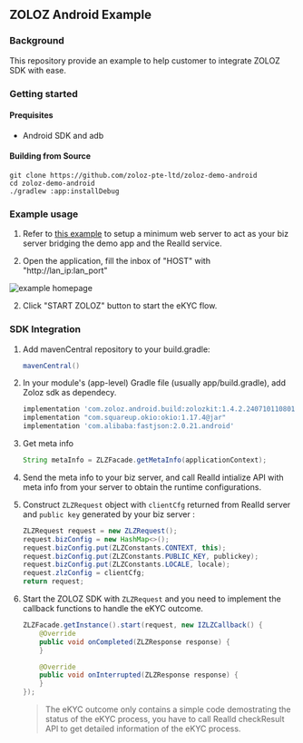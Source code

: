 ## ZOLOZ Android Example

### Background

This repository provide an example to help customer to integrate ZOLOZ SDK with ease.



### Getting started

#### Prequisites

+ Android SDK and adb



#### Building from Source

```shell
git clone https://github.com/zoloz-pte-ltd/zoloz-demo-android
cd zoloz-demo-android
./gradlew :app:installDebug
```

### Example usage

1. Refer to [this example](https://github.com/zoloz-pte-ltd/zoloz-integration-examples/tree/master/basic/realid-native) to setup a minimum web server to act as your biz server bridging the demo app and the RealId service. 

2. Open the application, fill the inbox of "HOST" with "http://lan_ip:lan_port"

![example homepage](https://gw.alicdn.com/tfs/TB1ZKLS1FY7gK0jSZKzXXaikpXa-818-730.png)

2. Click "START ZOLOZ" button to start the eKYC flow.



### SDK Integration

1. Add mavenCentral repository to your build.gradle:

   ```groovy
   mavenCentral()
   ```

2. In your module's (app-level) Gradle file (usually app/build.gradle), add Zoloz sdk as dependecy.

   ```groovy
   implementation 'com.zoloz.android.build:zolozkit:1.4.2.240710110801'
   implementation "com.squareup.okio:okio:1.17.4@jar"
   implementation 'com.alibaba:fastjson:2.0.21.android'
   ```

3. Get meta info

   ```groovy
   String metaInfo = ZLZFacade.getMetaInfo(applicationContext);
   ```

4. Send the meta info to your biz server, and call RealId intialize API with meta info from your server to obtain the runtime configurations.

5. Construct `ZLZRequest` object with `clientCfg` returned from RealId server and `public key` generated by your biz server :

   ```java
   ZLZRequest request = new ZLZRequest();
   request.bizConfig = new HashMap<>();
   request.bizConfig.put(ZLZConstants.CONTEXT, this);
   request.bizConfig.put(ZLZConstants.PUBLIC_KEY, publickey);
   request.bizConfig.put(ZLZConstants.LOCALE, locale);
   request.zlzConfig = clientCfg;
   return request;
   ```

6. Start the ZOLOZ SDK with  `ZLZRequest`  and you need to implement the callback functions to handle the eKYC outcome. 

   ```java
   ZLZFacade.getInstance().start(request, new IZLZCallback() {
       @Override
       public void onCompleted(ZLZResponse response) {
       }
   
       @Override
       public void onInterrupted(ZLZResponse response) {
       }
   });
   ```

   > The eKYC outcome only contains a simple code demostrating the status of the eKYC process, you have to call RealId checkResult API to get detailed information of the eKYC process.

